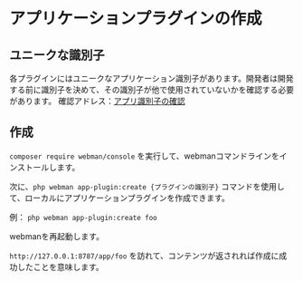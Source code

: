 # アプリケーションプラグインの作成

## ユニークな識別子

各プラグインにはユニークなアプリケーション識別子があります。開発者は開発する前に識別子を決めて、その識別子が他で使用されていないかを確認する必要があります。
確認アドレス：[アプリ識別子の確認](https://www.workerman.net/app/check)

## 作成

`composer require webman/console` を実行して、webmanコマンドラインをインストールします。

次に、`php webman app-plugin:create {プラグインの識別子}` コマンドを使用して、ローカルにアプリケーションプラグインを作成できます。

例： `php webman app-plugin:create foo`

webmanを再起動します。

`http://127.0.0.1:8787/app/foo` を訪れて、コンテンツが返されれば作成に成功したことを意味します。
